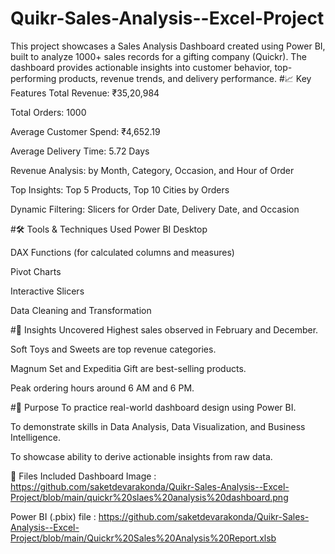 # Quikr-Sales-Analysis--Excel-Project
This project showcases a Sales Analysis Dashboard created using Power BI, built to analyze 1000+ sales records for a gifting company (Quickr). The dashboard provides actionable insights into customer behavior, top-performing products, revenue trends, and delivery performance.
#📈 Key Features
Total Revenue: ₹35,20,984

Total Orders: 1000

Average Customer Spend: ₹4,652.19

Average Delivery Time: 5.72 Days

Revenue Analysis: by Month, Category, Occasion, and Hour of Order

Top Insights: Top 5 Products, Top 10 Cities by Orders

Dynamic Filtering: Slicers for Order Date, Delivery Date, and Occasion

#🛠 Tools & Techniques Used
Power BI Desktop 

DAX Functions (for calculated columns and measures)

Pivot Charts

Interactive Slicers

Data Cleaning and Transformation

#📌 Insights Uncovered
Highest sales observed in February and December.

Soft Toys and Sweets are top revenue categories.

Magnum Set and Expeditia Gift are best-selling products.

Peak ordering hours around 6 AM and 6 PM.

#🎯 Purpose
To practice real-world dashboard design using Power BI.

To demonstrate skills in Data Analysis, Data Visualization, and Business Intelligence.

To showcase ability to derive actionable insights from raw data.

📂 Files Included
Dashboard Image : https://github.com/saketdevarakonda/Quikr-Sales-Analysis--Excel-Project/blob/main/quickr%20slaes%20analysis%20dashboard.png

Power BI (.pbix) file : https://github.com/saketdevarakonda/Quikr-Sales-Analysis--Excel-Project/blob/main/Quickr%20Sales%20Analysis%20Report.xlsb
